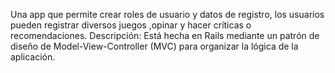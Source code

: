 Una app que permite crear roles de usuario y datos de registro, los usuarios pueden  registrar diversos juegos ,opinar y hacer críticas o recomendaciones.
Descripción: Está hecha en Rails mediante un patrón  de diseño de Model-View-Controller (MVC) para organizar la lógica de la aplicación.                  
